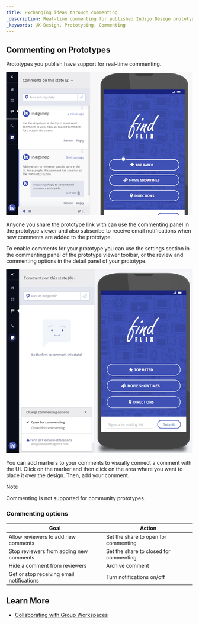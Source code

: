 ```yaml
---
title: Exchanging ideas through commenting
_description: Real-time commenting for published Indigo.Design prototypes
_keywords: UX Design, Prototyping, Commenting
---
```


##  Commenting on Prototypes

Prototypes you publish have support for real-time commenting. 

<div class="divider--half"></div>
<img src="../images/Commenting_1.png" srcset="../images/Commenting_1@2x.png 2x" />
<div class="divider--half"></div>
<div class="divider--half"></div>
<div class="divider--half"></div>
<div class="divider--half"></div>
<div class="divider--half"></div>

Anyone you share the prototype link with can use the commenting panel in the prototype viewer and also subscribe to receive email notifications when new comments are added to the prototype.

To enable comments for your prototype you can use the settings section in the commenting panel of the prototype viewer toolbar, or the review and commenting options in the detail panel of your prototype.

<div class="divider--half"></div>
<img src="../images/Commenting_2.png" srcset="../images/Commenting_2@2x.png 2x" />
<div class="divider--half"></div>
<div class="divider--half"></div>
<div class="divider--half"></div>
<div class="divider--half"></div>
<div class="divider--half"></div>

You can add markers to your comments to visually connect a comment with the UI. Click on the marker and then click on the area where you want to place it over the design. Then, add your comment.

> [!Note]
>Commenting is not supported for community prototypes.

### Commenting options

Goal | Action
------------- | -------------
Allow reviewers to add new comments | Set the share to open for commenting
Stop reviewers from adding new comments | Set the share to closed for commenting
Hide a comment from reviewers | Archive comment
Get or stop receiving email notifications | Turn notifications on/off

##  Learn More

- [Collaborating with Group Workspaces](workspaces.md)